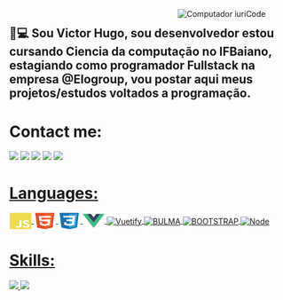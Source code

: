 <img src="https://cdn-icons-png.flaticon.com/512/560/560216.png" width="200px" align="right" alt="Computador iuriCode">

<h2 align="left">🚀💻 Sou Victor Hugo, sou desenvolvedor estou cursando Ciencia da computação no IFBaiano, estagiando como programador Fullstack na empresa @Elogroup, vou postar aqui meus projetos/estudos voltados a programação.</h2>


<div align="left">
<h1>Contact me: </h1>
<a href="https://victorhugofny.vercel.app/"><img src="https://img.shields.io/badge/Portfolio-272727?style=for-the-badge&logo=github&logoColor=white"/></a>
<a href="https://www.linkedin.com/in/victor-hugo-santana/"><img src="https://img.shields.io/badge/Linkedin-0E014E?style=for-the-badge&logo=linkedin&logoColor=white"/></a>
<a href="mailto:victorhugofny@gmail.com?Subject=Meu%20contato&Body=Victor%20Hugo"><img src="https://img.shields.io/badge/gmail-E90808?style=for-the-badge&logo=gmail&logoColor=white"/></a>
<a href="https://www.instagram.com/victorhugofny/"><img src="https://img.shields.io/badge/Instagram-E95708?style=for-the-badge&logo=instagram&logoColor=white"/></a>
<a href="https://www.youtube.com/channel/UC0LxIVk-V0k6LsX_Z251iMw"><img src="https://img.shields.io/badge/Youtube-DD1222?style=for-the-badge&logo=youtube&logoColor=white"/>
</div>

<h1>Languages: </h1
<div display="flex">
  <img align="center" alt="JS" height="30" width="40" src="https://raw.githubusercontent.com/devicons/devicon/master/icons/javascript/javascript-plain.svg">
  <img align="center" alt="HTML" height="30" width="40" src="https://raw.githubusercontent.com/devicons/devicon/master/icons/html5/html5-original.svg">
  <img align="center" alt="CSS" height="30" width="40" src="https://raw.githubusercontent.com/devicons/devicon/master/icons/css3/css3-original.svg">
  <img align="center" alt="Vue" height="30" width="40" src="https://raw.githubusercontent.com/devicons/devicon/9f4f5cdb393299a81125eb5127929ea7bfe42889/icons/vuejs/vuejs-original.svg">
  <img align="center" alt="Vuetify" height="30" width="30" src="https://seeklogo.com/images/V/vuetify-logo-3BCF73C928-seeklogo.com.png">
  <img align="center" alt="BULMA" height="30" width="40" src="https://cdn.svgporn.com/logos/bulma.svg">
  <img align="center" alt="BOOTSTRAP" height="30" width="40" src="https://cdn.svgporn.com/logos/bootstrap.svg">
  <img align="center" alt="Node" height="30" width="40" src="https://cdn.svgporn.com/logos/nodejs.svg">


</div>
<br/>
<h1>Skills: </h1>  
 <div>
  <a href="https://github.com/victorhugofny">
  <img height="180em" src="https://github-readme-stats.vercel.app/api/top-langs/?username=victorhugofny&layout=compact&langs_count=7&theme=dark"/>

  <img height="180em" src="https://github-readme-stats.vercel.app/api?username=victorhugofny&show_icons=true&theme=dark"/> 
</div>
   

